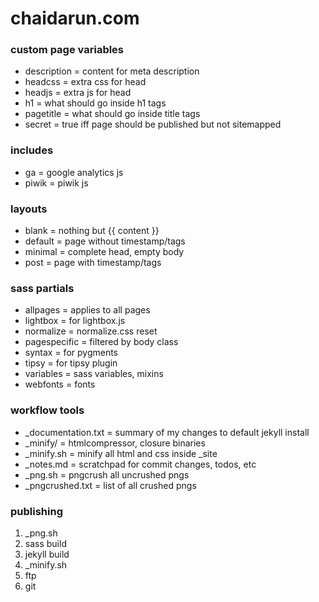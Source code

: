 chaidarun.com
=============

### custom page variables

- description         = content for meta description
- headcss             = extra css for head
- headjs              = extra js for head
- h1                  = what should go inside h1 tags
- pagetitle           = what should go inside title tags
- secret              = true iff page should be published but not sitemapped

### includes

- ga                  = google analytics js
- piwik               = piwik js

### layouts

- blank               = nothing but {{ content }}
- default             = page without timestamp/tags
- minimal             = complete head, empty body
- post                = page with timestamp/tags

### sass partials

- allpages            = applies to all pages
- lightbox            = for lightbox.js
- normalize           = normalize.css reset
- pagespecific        = filtered by body class
- syntax              = for pygments
- tipsy               = for tipsy plugin
- variables           = sass variables, mixins
- webfonts            = fonts

### workflow tools

- _documentation.txt  = summary of my changes to default jekyll install
- _minify/            = htmlcompressor, closure binaries
- _minify.sh          = minify all html and css inside _site
- _notes.md           = scratchpad for commit changes, todos, etc
- _png.sh             = pngcrush all uncrushed pngs
- _pngcrushed.txt     = list of all crushed pngs

### publishing

1. _png.sh
1. sass build
1. jekyll build
1. _minify.sh
1. ftp
1. git
